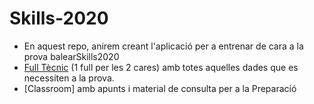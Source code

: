 # Skills-2020

- En aquest repo, anirem creant l'aplicació per a entrenar de cara a la prova balearSkills2020
- [Full Tècnic](https://docs.google.com/document/d/18qF_QQ0WZ3DMNCc2F8k4MrJy1OVJkBdGvJV9as2zEbs/edit) (1 full per les 2 cares) amb totes aquelles dades que es necessiten a la prova.
- [Classroom] amb apunts i material de consulta per a la Preparació

